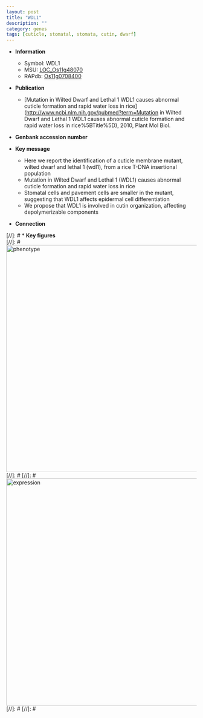 ```yaml
---
layout: post
title: "WDL1"
description: ""
category: genes
tags: [cuticle, stomatal, stomata, cutin, dwarf]
---
```


* **Information**  
    + Symbol: WDL1  
    + MSU: [LOC_Os11g48070](http://rice.plantbiology.msu.edu/cgi-bin/ORF_infopage.cgi?orf=LOC_Os11g48070)  
    + RAPdb: [Os11g0708400](http://rapdb.dna.affrc.go.jp/viewer/gbrowse_details/irgsp1?name=Os11g0708400)  

* **Publication**  
    + [Mutation in Wilted Dwarf and Lethal 1 WDL1 causes abnormal cuticle formation and rapid water loss in rice](http://www.ncbi.nlm.nih.gov/pubmed?term=Mutation in Wilted Dwarf and Lethal 1 WDL1 causes abnormal cuticle formation and rapid water loss in rice%5BTitle%5D), 2010, Plant Mol Biol.

* **Genbank accession number**  

* **Key message**  
    + Here we report the identification of a cuticle membrane mutant, wilted dwarf and lethal 1 (wdl1), from a rice T-DNA insertional population
    + Mutation in Wilted Dwarf and Lethal 1 (WDL1) causes abnormal cuticle formation and rapid water loss in rice
    + Stomatal cells and pavement cells are smaller in the mutant, suggesting that WDL1 affects epidermal cell differentiation
    + We propose that WDL1 is involved in cutin organization, affecting depolymerizable components

* **Connection**  

[//]: # * **Key figures**  
[//]: # <img src="http://funRiceGenes.github.io/images/WDL1.pheno.png" alt="phenotype"  style="width: 600px;"/>
[//]: # 
[//]: # <img src="http://funRiceGenes.github.io/images/WDL1.exp.png" alt="expression"  style="width: 600px;"/>
[//]: # 
[//]: # 
